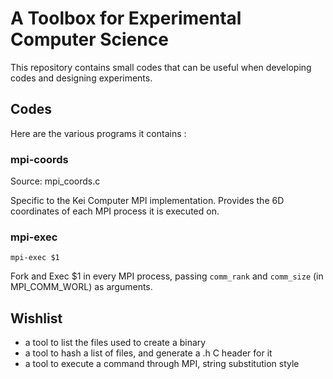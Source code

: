 A Toolbox for Experimental Computer Science
===========================================

This repository contains small codes that can be useful when developing
codes and designing experiments.

## Codes

Here are the various programs it contains :

### mpi-coords

Source: mpi_coords.c

Specific to the Kei Computer MPI implementation.
Provides the 6D coordinates of each MPI process it is executed on.

### mpi-exec

	mpi-exec $1

Fork and Exec $1 in every MPI process, passing `comm_rank` and `comm_size`
(in MPI_COMM_WORL) as arguments.

## Wishlist

- a tool to list the files used to create a binary
- a tool to hash a list of files, and generate a .h C header for it
- a tool to execute a command through MPI, string substitution style
